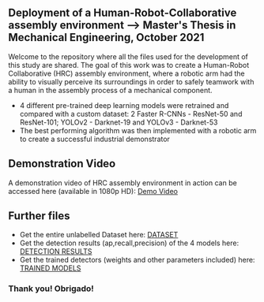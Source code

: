 ## Deployment of a Human-Robot-Collaborative assembly environment --> Master's Thesis in Mechanical Engineering, October 2021

Welcome to the repository where all the files used for the development of this study are shared.
The goal of this work was to create a Human-Robot Collaborative (HRC) assembly environment, where a robotic arm had the ability to visually perceive its surroundings in order to safely teamwork with a human in the assembly process of a mechanical component.

* 4 different pre-trained deep learning models were retrained and compared with a custom dataset: 2 Faster R-CNNs - ResNet-50 and ResNet-101; YOLOv2 - Darknet-19 and YOLOv3 - Darknet-53
* The best performing algorithm was then implemented with a robotic arm to create a successful industrial demonstrator

## Demonstration Video

A demonstration video of HRC assembly environment in action can be accessed here (available in 1080p HD): [Demo Video](https://drive.google.com/file/d/1dm0TF7PWZYt1xAQz2TjbWK4k832VvJIb/view)

## Further files
* Get the entire unlabelled Dataset here: [DATASET](https://drive.google.com/drive/folders/1EyPcvHgLtMx68qH2opfdCQB7vPRv1_NR?usp=sharing)
* Get the detection results (ap,recall,precision) of the 4 models here: [DETECTION RESULTS](https://drive.google.com/drive/folders/1VMDGM7Hc87C9SoyeVK3TCwOBDLMoTWcC?usp=sharing)
* Get the trained detectors (weights and other parameters included) here: [TRAINED MODELS](https://drive.google.com/drive/folders/1iw6DwgWslzrwfa4bWX86Xaz2XKEjFf9E?usp=sharing)

### Thank you! Obrigado!
